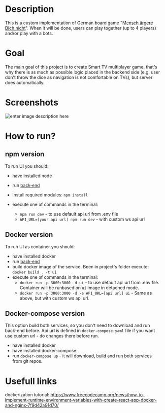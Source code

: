 # Description

This is a custom implementation of German board game "[Mensch ärgere Dich nicht](https://en.wikipedia.org/wiki/Mensch_%C3%A4rgere_Dich_nicht)". When it will be done, users can play together (up to 4 players) and/or play with a bots.

  

# Goal

The main goal of this project is to create Smart TV multiplayer game, that's why there is as much as possible logic placed in the backend side (e.g. user don't throw the dice as navigation is not comfortable on TVs), but server does automatically.

  

# Screenshots

![enter image description here](https://github.com/DmytroCh/game-front-end/blob/feature/base-improve/screenshot_board.png)

  

# How to run?

## npm version

To run UI you should:

- have installed node

- run [back-end](https://github.com/DmytroCh/game-back-end)

- install required modules: `npm install`

- execute one of commands in the terminal: 
	- `npm run dev` - to use default api url from .env file
	- `API_URL=[your api url] npm run dev` - with custom ws api url
  
 ## Docker version
To run UI as container you should:
- have installed docker
- run [back-end](https://github.com/DmytroCh/game-back-end)
- build docker image of the service. Been in project's folder execute: `docker build . -t ui`
- execute one of commands in the terminal: 
	- `docker run -p 3000:3000 -d ui` - to use default api url from .env file. Container will be runbased on `ui` image in detached mode.
	- `docker run -p 3000:3000 -d -e API_URL=[api url] ui` - Same as above, but with custom ws api url.

## Docker-compose version
This option build both services, so you don't need to download and run back-end before. Api url is defined in `docker-compose.yaml` file if you want use custom url - do changes there before run.
- have installed docker
- have installed docker-compose
- run `docker-compose up` - it will download, build and run both services from git repos.

# Usefull links
dockerization tutorial: https://www.freecodecamp.org/news/how-to-implement-runtime-environment-variables-with-create-react-app-docker-and-nginx-7f9d42a91d70/
